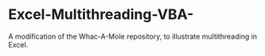 # Excel-Multithreading-VBA-
A modification of the Whac-A-Mole repository, to illustrate multithreading in Excel.
